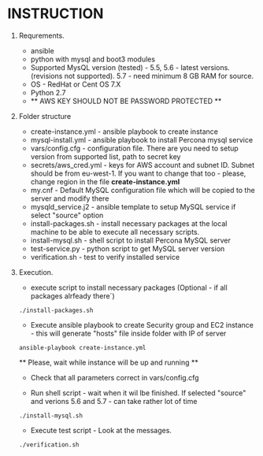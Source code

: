 # INSTRUCTION

1. Requrements.
   * ansible
   * python with mysql and boot3 modules
   * Supported MysQL version (tested) - 5.5, 5.6 - latest versions. (revisions not supported). 5.7 - need minimum 8 GB RAM for source.
   * OS - RedHat or Cent OS 7.X
   * Python 2.7   
   * ** AWS KEY SHOULD NOT BE PASSWORD PROTECTED **

2. Folder structure
   
   * create-instance.yml - ansible playbook to create instance
   * mysql-install.yml - ansible playbook to install Percona mysql service
   * vars/config.cfg -  configuration file. There are you need to setup version from supported list, path to secret key
   * secrets/aws_cred.yml - keys for AWS account and subnet ID. Subnet should be from eu-west-1. If you want to change that too - please, change region in the file **create-instance.yml**
   * my.cnf - Default MySQL configuration file which will be copied to the server and modify there
   * mysqld_service.j2 - ansible template to setup MySQL service if select "source" option
   * install-packages.sh - install necessary packages at the local machine to be able to execute all necessary scripts.
   * install-mysql.sh - shell script to install Percona MySQL server
   * test-service.py - python script to get MySQL server version
   * verification.sh - test to verify installed service

3. Execution.
   * execute script to install necessary packages (Optional - if all packages alrfeady there´)
   ``` 
   ./install-packages.sh
   ```
   
   * Execute ansible playbook to create Security group and EC2 instance - this will generate "hosts" file inside folder with IP of server
   ```
   ansible-playbook create-instance.yml
   ```   
   ** Please, wait while instance will be up and running **

   * Check that all parameters correct in vars/config.cfg
  
   * Run shell script - wait when it wil lbe finished. If selected "source" and verions 5.6 and 5.7 - can take rather lot of time 
   ```
   ./install-mysql.sh
   ```
   
   * Execute test script - Look at the messages.
   ```
   ./verification.sh
   ```
